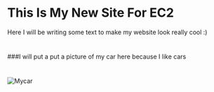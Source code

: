 # This Is My New Site For EC2

Here I will be writing some text to make my website look really cool :)
#
###I will put a put a picture of my car here because I like cars
#
![Mycar](/home/bcuser/Pictures/mazda.jpg  "MAZDA")